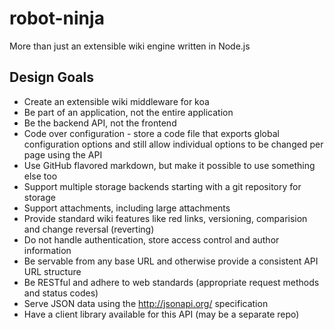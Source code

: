 # robot-ninja
More than just an extensible wiki engine written in Node.js

## Design Goals
* Create an extensible wiki middleware for koa
* Be part of an application, not the entire application
* Be the backend API, not the frontend
* Code over configuration - store a code file that exports global configuration options and still allow individual options to be changed per page using the API
* Use GitHub flavored markdown, but make it possible to use something else too
* Support multiple storage backends starting with a git repository for storage
* Support attachments, including large attachments
* Provide standard wiki features like red links, versioning, comparision and change reversal (reverting)
* Do not handle authentication, store access control and author information
* Be servable from any base URL and otherwise provide a consistent API URL structure
* Be RESTful and adhere to web standards (appropriate request methods and status codes)
* Serve JSON data using the http://jsonapi.org/ specification
* Have a client library available for this API (may be a separate repo)

